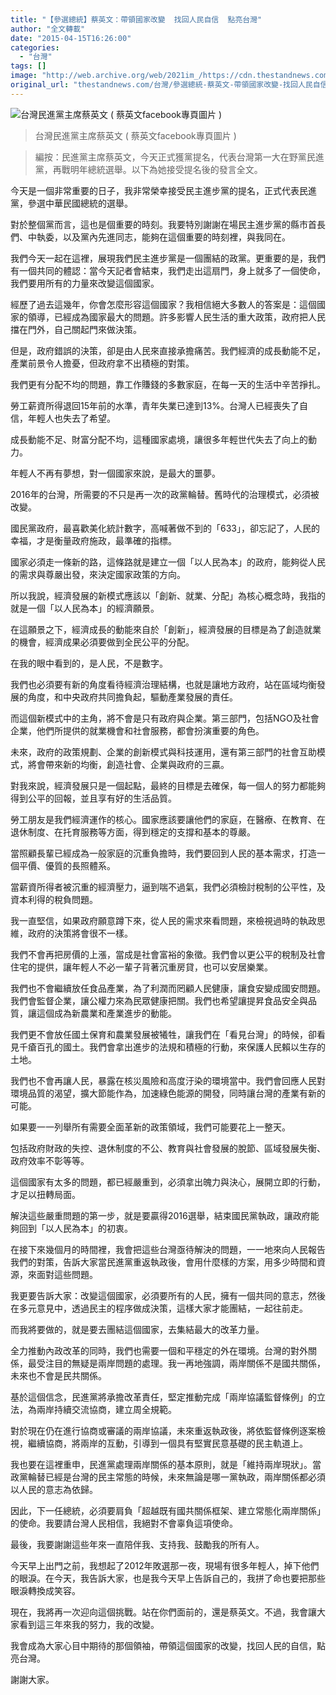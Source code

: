 ```yaml
---
title: "【參選總統】蔡英文：帶領國家改變  找回人民自信  點亮台灣"
author: "全文轉載"
date: "2015-04-15T16:26:00"
categories:
  - "台灣"
tags: []
image: "http://web.archive.org/web/2021im_/https://cdn.thestandnews.com/media/photos/cache/1599018_10152629609406065_6142867647903751859_o_hZUzx_1200x0.jpg"
original_url: "thestandnews.com/台灣/參選總統-蔡英文-帶領國家改變-找回人民自信-點亮台灣"
---
```

![台灣民進黨主席蔡英文  ( 蔡英文facebook專頁圖片 )](http://web.archive.org/web/2021im_/https://cdn.thestandnews.com/media/photos/cache/1599018_10152629609406065_6142867647903751859_o_hZUzx_1200x0.jpg)

> 台灣民進黨主席蔡英文 ( 蔡英文facebook專頁圖片 )

> 編按：民進黨主席蔡英文，今天正式獲黨提名，代表台灣第一大在野黨民進黨，再戰明年總統選舉。以下為她接受提名後的發言全文。

今天是一個非常重要的日子，我非常榮幸接受民主進步黨的提名，正式代表民進黨，參選中華民國總統的選舉。

對於整個黨而言，這也是個重要的時刻。我要特別謝謝在場民主進步黨的縣市首長們、中執委，以及黨內先進同志，能夠在這個重要的時刻裡，與我同在。

我們今天一起在這裡，展現我們民主進步黨是一個團結的政黨。更重要的是，我們有一個共同的體認：當今天記者會結束，我們走出這扇門，身上就多了一個使命，我們要用所有的力量來改變這個國家。

經歷了過去這幾年，你會怎麼形容這個國家？我相信絕大多數人的答案是：這個國家的領導，已經成為國家最大的問題。許多影響人民生活的重大政策，政府把人民擋在門外，自己關起門來做決策。

但是，政府錯誤的決策，卻是由人民來直接承擔痛苦。我們經濟的成長動能不足，產業前景令人擔憂，但政府拿不出積極的對策。

我們更有分配不均的問題，靠工作賺錢的多數家庭，在每一天的生活中辛苦掙扎。

勞工薪資所得退回15年前的水準，青年失業已達到13%。台灣人已經喪失了自信，年輕人也失去了希望。

成長動能不足、財富分配不均，這種國家處境，讓很多年輕世代失去了向上的動力。

年輕人不再有夢想，對一個國家來說，是最大的噩夢。

2016年的台灣，所需要的不只是再一次的政黨輪替。舊時代的治理模式，必須被改變。

國民黨政府，最喜歡美化統計數字，高喊著做不到的「633」，卻忘記了，人民的幸福，才是衡量政府施政，最準確的指標。

國家必須走一條新的路，這條路就是建立一個「以人民為本」的政府，能夠從人民的需求與尊嚴出發，來決定國家政策的方向。

所以我說，經濟發展的新模式應該以「創新、就業、分配」為核心概念時，我指的就是一個「以人民為本」的經濟願景。

在這願景之下，經濟成長的動能來自於「創新」，經濟發展的目標是為了創造就業的機會，經濟成果必須要做到全民公平的分配。

在我的眼中看到的，是人民，不是數字。

我們也必須要有新的角度看待經濟治理結構，也就是讓地方政府，站在區域均衡發展的角度，和中央政府共同擔負起，驅動產業發展的責任。

而這個新模式中的主角，將不會是只有政府與企業。第三部門，包括NGO及社會企業，他們所提供的就業機會和社會服務，都會扮演重要的角色。

未來，政府的政策規劃、企業的創新模式與科技運用，還有第三部門的社會互助模式，將會帶來新的均衡，創造社會、企業與政府的三贏。

對我來說，經濟發展只是一個起點，最終的目標是去確保，每一個人的努力都能夠得到公平的回報，並且享有好的生活品質。

勞工朋友是我們經濟運作的核心。國家應該要讓他們的家庭，在醫療、在教育、在退休制度、在托育服務等方面，得到穩定的支撐和基本的尊嚴。

當照顧長輩已經成為一般家庭的沉重負擔時，我們要回到人民的基本需求，打造一個平價、優質的長照體系。

當薪資所得者被沉重的經濟壓力，逼到喘不過氣，我們必須檢討稅制的公平性，及資本利得的稅負問題。

我一直堅信，如果政府願意蹲下來，從人民的需求來看問題，來檢視過時的執政思維，政府的決策將會很不一樣。

我們不會再把房價的上漲，當成是社會富裕的象徵。我們會以更公平的稅制及社會住宅的提供，讓年輕人不必一輩子背著沉重房貸，也可以安居樂業。

我們也不會繼續放任食品產業，為了利潤而罔顧人民健康，讓食安變成國安問題。我們會監督企業，讓公權力來為民眾健康把關。我們也希望讓提昇食品安全與品質，讓這個成為新農業和產業進步的動能。

我們更不會放任國土保育和農業發展被犧牲，讓我們在「看見台灣」的時候，卻看見千瘡百孔的國土。我們會拿出進步的法規和積極的行動，來保護人民賴以生存的土地。

我們也不會再讓人民，暴露在核災風險和高度汙染的環境當中。我們會回應人民對環境品質的渴望，擴大節能作為，加速綠色能源的開發，同時讓台灣的產業有新的可能。

如果要一一列舉所有需要全面革新的政策領域，我們可能要花上一整天。

包括政府財政的失控、退休制度的不公、教育與社會發展的脫節、區域發展失衡、政府效率不彰等等。

這個國家有太多的問題，都已經嚴重到，必須拿出魄力與決心，展開立即的行動，才足以扭轉局面。

解決這些嚴重問題的第一步，就是要贏得2016選舉，結束國民黨執政，讓政府能夠回到「以人民為本」的初衷。

在接下來幾個月的時間裡，我會把這些台灣亟待解決的問題，一一地來向人民報告我們的對策，告訴大家當民進黨重返執政後，會用什麼樣的方案，用多少時間和資源，來面對這些問題。

我更要告訴大家：改變這個國家，必須要所有的人民，擁有一個共同的意志，然後在多元意見中，透過民主的程序做成決策，這樣大家才能團結，一起往前走。

而我將要做的，就是要去團結這個國家，去集結最大的改革力量。

全力推動內政改革的同時，我們也需要一個和平穩定的外在環境。台灣的對外關係，最受注目的無疑是兩岸問題的處理。我一再地強調，兩岸關係不是國共關係，未來也不會是民共關係。

基於這個信念，民進黨將承擔改革責任，堅定推動完成「兩岸協議監督條例」的立法，為兩岸持續交流協商，建立周全規範。

對於現在仍在進行協商或審議的兩岸協議，未來重返執政後，將依監督條例逐案檢視，繼續協商，將兩岸的互動，引導到一個具有堅實民意基礎的民主軌道上。

我也要在這裡重申，民進黨處理兩岸關係的基本原則，就是「維持兩岸現狀」。當政黨輪替已經是台灣的民主常態的時候，未來無論是哪一黨執政，兩岸關係都必須以人民的意志為依歸。

因此，下一任總統，必須要肩負「超越既有國共關係框架、建立常態化兩岸關係」的使命。我要請台灣人民相信，我絕對不會辜負這項使命。

最後，我要謝謝這些年來一直陪伴我、支持我、鼓勵我的所有人。

今天早上出門之前，我想起了2012年敗選那一夜，現場有很多年輕人，掉下他們的眼淚。在今天，我告訴大家，也是我今天早上告訴自己的，我拼了命也要把那些眼淚轉換成笑容。

現在，我將再一次迎向這個挑戰。站在你們面前的，還是蔡英文。不過，我會讓大家看到這三年來我的努力，我的改變。

我會成為大家心目中期待的那個領袖，帶領這個國家的改變，找回人民的自信，點亮台灣。

謝謝大家。